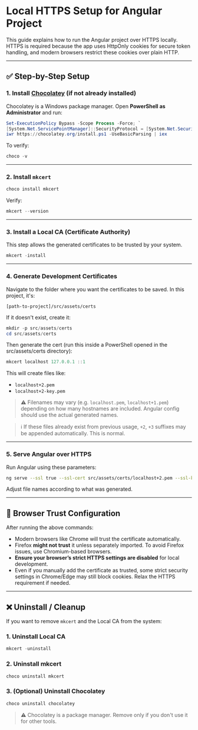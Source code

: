 # Local HTTPS Setup for Angular Project

This guide explains how to run the Angular project over HTTPS locally.
HTTPS is required because the app uses HttpOnly cookies for secure token handling, and modern browsers restrict these cookies over plain HTTP.

---

## ✅ Step-by-Step Setup

### 1. Install [Chocolatey](https://chocolatey.org/install) (if not already installed)

Chocolatey is a Windows package manager. Open **PowerShell as Administrator** and run:

```powershell
Set-ExecutionPolicy Bypass -Scope Process -Force; `
[System.Net.ServicePointManager]::SecurityProtocol = [System.Net.SecurityProtocolType]::Tls12; `
iwr https://chocolatey.org/install.ps1 -UseBasicParsing | iex
```

To verify:

```powershell
choco -v
```

---

### 2. Install `mkcert`

```powershell
choco install mkcert
```

Verify:

```powershell
mkcert --version
```

---

### 3. Install a Local CA (Certificate Authority)

This step allows the generated certificates to be trusted by your system.

```powershell
mkcert -install
```

---

### 4. Generate Development Certificates

Navigate to the folder where you want the certificates to be saved. In this project, it's:

```
[path-to-project]/src/assets/certs
```

If it doesn't exist, create it:

```powershell
mkdir -p src/assets/certs
cd src/assets/certs
```

Then generate the cert (run this inside a PowerShell opened in the src/assets/certs directory):

```powershell
mkcert localhost 127.0.0.1 ::1
```

This will create files like:

- `localhost+2.pem`
- `localhost+2-key.pem`

> ⚠️ Filenames may vary (e.g. `localhost.pem`, `localhost+1.pem`) depending on how many hostnames are included. Angular config should use the actual generated names.

> ℹ️ If these files already exist from previous usage, `+2`, `+3` suffixes may be appended automatically. This is normal.

---

### 5. Serve Angular over HTTPS

Run Angular using these parameters:

```bash
ng serve --ssl true --ssl-cert src/assets/certs/localhost+2.pem --ssl-key src/assets/certs/localhost+2-key.pem
```

Adjust file names according to what was generated.

---

## 📆 Browser Trust Configuration

After running the above commands:

- Modern browsers like Chrome will trust the certificate automatically.
- Firefox **might not trust** it unless separately imported. To avoid Firefox issues, use Chromium-based browsers.
- **Ensure your browser’s strict HTTPS settings are disabled** for local development.
- Even if you manually add the certificate as trusted, some strict security settings in Chrome/Edge may still block cookies. Relax the HTTPS requirement if needed.

---

## ❌ Uninstall / Cleanup

If you want to remove `mkcert` and the Local CA from the system:

### 1. Uninstall Local CA

```powershell
mkcert -uninstall
```

### 2. Uninstall mkcert

```powershell
choco uninstall mkcert
```

### 3. (Optional) Uninstall Chocolatey

```powershell
choco uninstall chocolatey
```

> ⚠️ Chocolatey is a package manager. Remove only if you don't use it for other tools.

